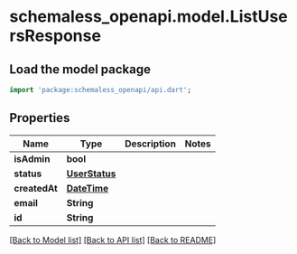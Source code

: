 # schemaless_openapi.model.ListUsersResponse

## Load the model package
```dart
import 'package:schemaless_openapi/api.dart';
```

## Properties
Name | Type | Description | Notes
------------ | ------------- | ------------- | -------------
**isAdmin** | **bool** |  | 
**status** | [**UserStatus**](UserStatus.md) |  | 
**createdAt** | [**DateTime**](DateTime.md) |  | 
**email** | **String** |  | 
**id** | **String** |  | 

[[Back to Model list]](../README.md#documentation-for-models) [[Back to API list]](../README.md#documentation-for-api-endpoints) [[Back to README]](../README.md)


